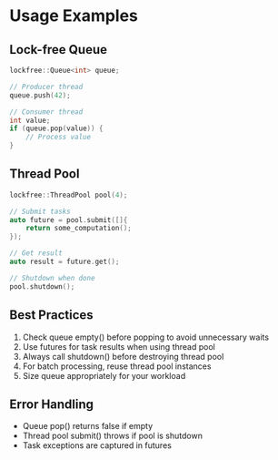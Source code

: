 # Usage Examples

## Lock-free Queue
```cpp
lockfree::Queue<int> queue;

// Producer thread
queue.push(42);

// Consumer thread
int value;
if (queue.pop(value)) {
    // Process value
}
```

## Thread Pool
```cpp
lockfree::ThreadPool pool(4);

// Submit tasks
auto future = pool.submit([]{
    return some_computation();
});

// Get result
auto result = future.get();

// Shutdown when done
pool.shutdown();
```

## Best Practices
1. Check queue empty() before popping to avoid unnecessary waits
2. Use futures for task results when using thread pool
3. Always call shutdown() before destroying thread pool
4. For batch processing, reuse thread pool instances
5. Size queue appropriately for your workload

## Error Handling
- Queue pop() returns false if empty
- Thread pool submit() throws if pool is shutdown
- Task exceptions are captured in futures
